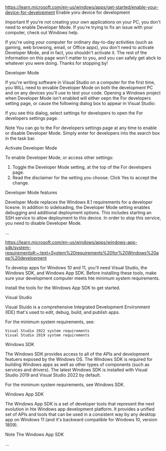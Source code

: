 https://learn.microsoft.com/en-us/windows/apps/get-started/enable-your-device-for-development
Enable yoru device for development

Important 
If you're not creating your own applications on your PC, you don't need to enable Developer Mode. If you're trying to fix an issue with your computer, check out Windows help.

If you're using your computer for ordinary day-to-day activities (such as gaming, web browsing, email, or Office apps), you don't need to activate Developer Mode, and in fact, you shouldn't activate it. The rest of the information on this page won't matter to you, and you can safely get abck to whatever you were doing. Thanks for stopping by!

Developer Mode

If you're writing software in Visual Studio on a computer for the first time, you WILL need to envable Developer Mode on both the development PC and on any devices you'll use to test your code. Opening a Windows project when Developer Mode isn't enabled will either oepn the For developers setting page, or cause the following dialog box to appear in Visual Studio:

If you see this dialog, select settings for developers to open the For developers settings page.

Note
You can go to the For developers settings page at any time to enable or disable Developer Mode. Simply enter for developers into the search box in the task bar.

Activate Developer Mode

To enable Developer Mode, or access other settings:

1. Toggle the Developer Mode setting, at the top of the For developers page.
2. Read the disclaimer for the setting you choose. Click Yes to accept the change.

Developer Mode features

Developer Mode replaces the Windows 8.1 requirements for a developer licesne. In addition to sideloading, the Developer Mode setting enables debugging and additional deployment options. This includes starting an SSH service to allow deployment to this device. In order to stop this service, you need to disable Developer Mode.

...

https://learn.microsoft.com/en-us/windows/apps/windows-app-sdk/system-requirements#:~:text=System%20requirements%20for%20Windows%20app%20development

To develop apps for Windows 10 and 11, you'll need Visual Studio, the Windows SDK, and Windows App SDK. Before installing these tools, make sure your development computer meets hte minimum system requirements.

Install the tools for the Windows App SDK to get started.

Visual Studio

Visual Stuido is a comprehensive Integrated Development Environment (IDE) that's used to edit, debug, build, and publish apps.

For the minimum system requirements, see:

    Visual Studio 2022 system requirements
    Visual Studio 2019 system requirements

Windows SDK

The Windows SDK provides access to all of the APIs and development featuers exposed by the Windows OS. The Windows SDK is required for building Windows apps as well as other types of components (such as services and drivers). The latest Windows SDK is installed with Visual Studio 2019 and Visual Studio 2022 by default.

For the minimum system requirements, see Windows SDK.

Windows App SDK 

The Windows App SDK is a set of developer tools that represent the next evolution in hte Windows app development platform. It provides a unified set of APIs and tools that can be used in a consistent way by any desktop app on Windows 11 (and it's backward compatible for Windows 10, version 1809).

Note
The Windows App SDK

...



